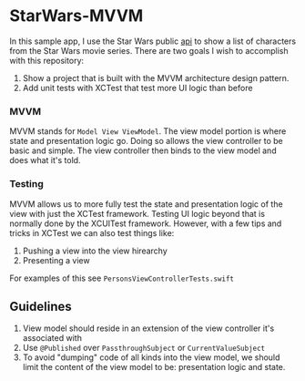# StarWars-MVVM
In this sample app, I use the Star Wars public [api](https://swapi.dev) to show a list of characters from the Star Wars movie series. There are two goals I wish to accomplish with this repository:
1. Show a project that is built with the MVVM architecture design pattern.
2. Add unit tests with XCTest that test more UI logic than before

### MVVM
MVVM stands for `Model View ViewModel`. The view model portion is where state and presentation logic go. Doing so allows the view controller to be basic and simple. The view controller then binds to the view model and does what it's told.

### Testing
MVVM allows us to more fully test the state and presentation logic of the view with just the XCTest framework. Testing UI logic beyond that is normally done by the XCUITest framework. However, with a few tips and tricks in XCTest we can also test things like: 
1. Pushing a view into the view hirearchy
2. Presenting a view

For examples of this see `PersonsViewControllerTests.swift`


## Guidelines
1. View model should reside in an extension of the view controller it's associated with
2. Use `@Published` over `PassthroughSubject` or `CurrentValueSubject`
3. To avoid "dumping" code of all kinds into the view model, we should limit the content of the view model to be: presentation logic and state.
